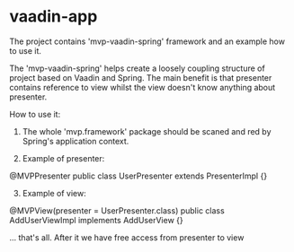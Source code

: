 # vaadin-app

The project contains 'mvp-vaadin-spring' framework and an example how to use it.

The 'mvp-vaadin-spring' helps create a loosely coupling structure of project based on Vaadin and Spring.
The main benefit is that presenter contains reference to view whilst the view doesn't know anything about presenter.

How to use it:

1. The whole 'mvp.framework' package should be scaned and red by Spring's application context.

2. Example of presenter:

@MVPPresenter
public class UserPresenter extends PresenterImpl<AddUserView> {}

3. Example of view:

@MVPView(presenter = UserPresenter.class)
public class AddUserViewImpl implements AddUserView {}

... that's all. After it we have free access from presenter to view
